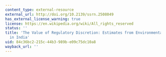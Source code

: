 ```yaml
---
content_type: external-resource
external_url: http://doi.org/10.2139/ssrn.2508049
has_external_license_warning: true
license: https://en.wikipedia.org/wiki/All_rights_reserved
status: ''
title: 'The Value of Regulatory Discretion: Estimates from Environmental Inspections
  in India'
uid: 84c36bc2-215c-44b3-989b-e09c75dc10a8
wayback_url: ''
---
```

